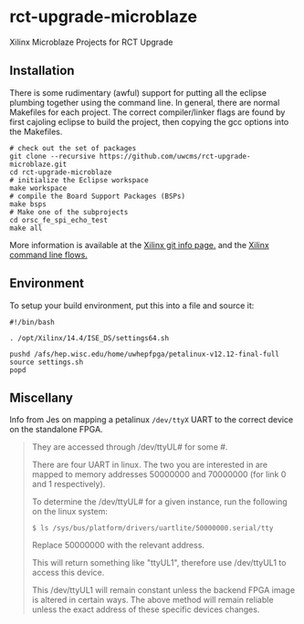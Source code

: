 rct-upgrade-microblaze
======================

Xilinx Microblaze Projects for RCT Upgrade 

Installation
------------

There is some rudimentary (awful) support for putting all the eclipse plumbing
together using the command line. In general, there are normal Makefiles for each
project.  The correct compiler/linker flags are found by first cajoling eclipse
to build the project, then copying the gcc options into the Makefiles.

```shell
# check out the set of packages
git clone --recursive https://github.com/uwcms/rct-upgrade-microblaze.git
cd rct-upgrade-microblaze
# initialize the Eclipse workspace
make workspace
# compile the Board Support Packages (BSPs)
make bsps
# Make one of the subprojects
cd orsc_fe_spi_echo_test 
make all
```

More information is available at the [Xilinx git info page.](http://www.xilinx.com/support/documentation/sw_manuals/xilinx14_4/SDK_Doc/reference/sdk_u_cvs.htm)
and the [Xilinx command line flows.](http://www.cs.indiana.edu/hmg/le/project-home/xilinx/ise_13.2/ISE_DS/EDK/eclipse/lin64/eclipse/plugins/com.xilinx.sdk.docs.user_1.0.0/reference/sdk_u_commandline.htm)

Environment
-----------

To setup your build environment, put this into a file and source it:

```shell
#!/bin/bash

. /opt/Xilinx/14.4/ISE_DS/settings64.sh

pushd /afs/hep.wisc.edu/home/uwhepfpga/petalinux-v12.12-final-full
source settings.sh
popd
```

Miscellany
----------

Info from Jes on mapping a petalinux ``/dev/ttyX`` UART to the correct device on
the standalone FPGA.

> They are accessed through /dev/ttyUL# for some #.
> 
> There are four UART in linux.  The two you are interested in are mapped to
> memory addresses 50000000 and 70000000 (for link 0 and 1 respectively).
> 
> To determine the /dev/ttyUL# for a given instance, run the following on
> the linux system:
> 
> ``$ ls /sys/bus/platform/drivers/uartlite/50000000.serial/tty``
> 
> Replace 50000000 with the relevant address.
> 
> This will return something like "ttyUL1", therefore use /dev/ttyUL1 to
> access this device.
> 
> This /dev/ttyUL1 will remain constant unless the backend FPGA image is
> altered in certain ways.  The above method will remain reliable unless the
> exact address of these specific devices changes.

